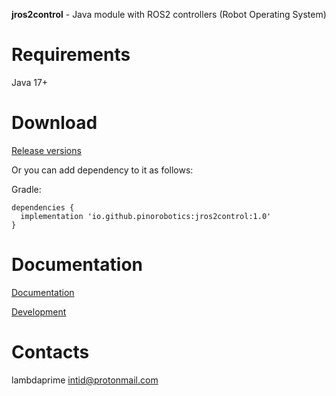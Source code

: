 **jros2control** - Java module with ROS2 controllers (Robot Operating System)

# Requirements

Java 17+

# Download

[Release versions](jros2control/release/CHANGELOG.md)

Or you can add dependency to it as follows:

Gradle:

```
dependencies {
  implementation 'io.github.pinorobotics:jros2control:1.0'
}
```

# Documentation

[Documentation](http://pinoweb.freetzi.com/jroscontrol)

[Development](DEVELOPMENT.md)

# Contacts

lambdaprime <intid@protonmail.com>

